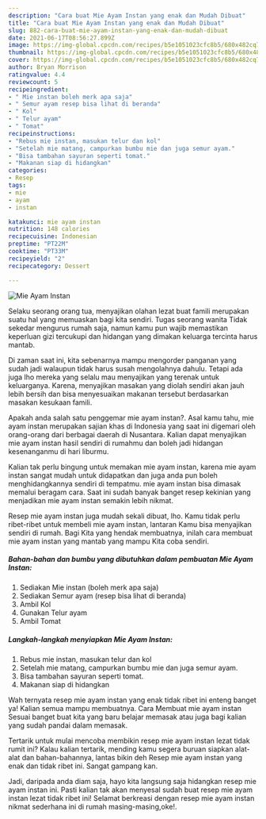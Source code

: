 ```yaml
---
description: "Cara buat Mie Ayam Instan yang enak dan Mudah Dibuat"
title: "Cara buat Mie Ayam Instan yang enak dan Mudah Dibuat"
slug: 882-cara-buat-mie-ayam-instan-yang-enak-dan-mudah-dibuat
date: 2021-06-17T08:56:27.899Z
image: https://img-global.cpcdn.com/recipes/b5e1051023cfc8b5/680x482cq70/mie-ayam-instan-foto-resep-utama.jpg
thumbnail: https://img-global.cpcdn.com/recipes/b5e1051023cfc8b5/680x482cq70/mie-ayam-instan-foto-resep-utama.jpg
cover: https://img-global.cpcdn.com/recipes/b5e1051023cfc8b5/680x482cq70/mie-ayam-instan-foto-resep-utama.jpg
author: Bryan Morrison
ratingvalue: 4.4
reviewcount: 5
recipeingredient:
- " Mie instan boleh merk apa saja"
- " Semur ayam resep bisa lihat di beranda"
- " Kol"
- " Telur ayam"
- " Tomat"
recipeinstructions:
- "Rebus mie instan, masukan telur dan kol"
- "Setelah mie matang, campurkan bumbu mie dan juga semur ayam."
- "Bisa tambahan sayuran seperti tomat."
- "Makanan siap di hidangkan"
categories:
- Resep
tags:
- mie
- ayam
- instan

katakunci: mie ayam instan 
nutrition: 148 calories
recipecuisine: Indonesian
preptime: "PT22M"
cooktime: "PT33M"
recipeyield: "2"
recipecategory: Dessert

---
```



![Mie Ayam Instan](https://img-global.cpcdn.com/recipes/b5e1051023cfc8b5/680x482cq70/mie-ayam-instan-foto-resep-utama.jpg)

Selaku seorang orang tua, menyajikan olahan lezat buat famili merupakan suatu hal yang memuaskan bagi kita sendiri. Tugas seorang  wanita Tidak sekedar mengurus rumah saja, namun kamu pun wajib memastikan keperluan gizi tercukupi dan hidangan yang dimakan keluarga tercinta harus mantab.

Di zaman  saat ini, kita sebenarnya mampu mengorder panganan yang sudah jadi walaupun tidak harus susah mengolahnya dahulu. Tetapi ada juga lho mereka yang selalu mau menyajikan yang terenak untuk keluarganya. Karena, menyajikan masakan yang diolah sendiri akan jauh lebih bersih dan bisa menyesuaikan makanan tersebut berdasarkan masakan kesukaan famili. 



Apakah anda salah satu penggemar mie ayam instan?. Asal kamu tahu, mie ayam instan merupakan sajian khas di Indonesia yang saat ini digemari oleh orang-orang dari berbagai daerah di Nusantara. Kalian dapat menyajikan mie ayam instan hasil sendiri di rumahmu dan boleh jadi hidangan kesenanganmu di hari liburmu.

Kalian tak perlu bingung untuk memakan mie ayam instan, karena mie ayam instan sangat mudah untuk didapatkan dan juga anda pun boleh menghidangkannya sendiri di tempatmu. mie ayam instan bisa dimasak memalui beragam cara. Saat ini sudah banyak banget resep kekinian yang menjadikan mie ayam instan semakin lebih nikmat.

Resep mie ayam instan juga mudah sekali dibuat, lho. Kamu tidak perlu ribet-ribet untuk membeli mie ayam instan, lantaran Kamu bisa menyajikan sendiri di rumah. Bagi Kita yang hendak membuatnya, inilah cara membuat mie ayam instan yang mantab yang mampu Kita coba sendiri.

<!--inarticleads1-->

##### Bahan-bahan dan bumbu yang dibutuhkan dalam pembuatan Mie Ayam Instan:

1. Sediakan  Mie instan (boleh merk apa saja)
1. Sediakan  Semur ayam (resep bisa lihat di beranda)
1. Ambil  Kol
1. Gunakan  Telur ayam
1. Ambil  Tomat




<!--inarticleads2-->

##### Langkah-langkah menyiapkan Mie Ayam Instan:

1. Rebus mie instan, masukan telur dan kol
1. Setelah mie matang, campurkan bumbu mie dan juga semur ayam.
1. Bisa tambahan sayuran seperti tomat.
1. Makanan siap di hidangkan




Wah ternyata resep mie ayam instan yang enak tidak ribet ini enteng banget ya! Kalian semua mampu membuatnya. Cara Membuat mie ayam instan Sesuai banget buat kita yang baru belajar memasak atau juga bagi kalian yang sudah pandai dalam memasak.

Tertarik untuk mulai mencoba membikin resep mie ayam instan lezat tidak rumit ini? Kalau kalian tertarik, mending kamu segera buruan siapkan alat-alat dan bahan-bahannya, lantas bikin deh Resep mie ayam instan yang enak dan tidak ribet ini. Sangat gampang kan. 

Jadi, daripada anda diam saja, hayo kita langsung saja hidangkan resep mie ayam instan ini. Pasti kalian tak akan menyesal sudah buat resep mie ayam instan lezat tidak ribet ini! Selamat berkreasi dengan resep mie ayam instan nikmat sederhana ini di rumah masing-masing,oke!.

